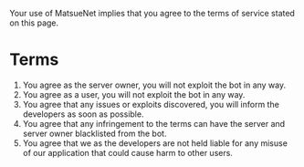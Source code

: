 Your use of MatsueNet implies that you agree to the terms of service stated on this page.

# Terms
1. You agree as the server owner, you will not exploit the bot in any way.
2. You agree as a user, you will not exploit the bot in any way.
3. You agree that any issues or exploits discovered, you will inform the developers as soon as possible.
4. You agree that any infringement to the terms can have the server and server owner blacklisted from the bot. 
5. You agree that we as the developers are not held liable for any misuse of our application that could cause harm to other users.
